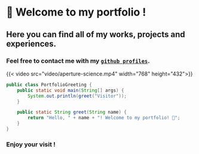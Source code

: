 # 👋 Welcome to my portfolio !

## Here you can find all of my works, projects and experiences.

### Feel free to contact me with my [`github profiles`](https://github.com/RealColorDream).


{{< video src="video/aperture-science.mp4" width="768" height="432">}}


```java
public class PortfolioGreeting {
    public static void main(String[] args) {
        System.out.println(greet("Visitor"));
    }

    public static String greet(String name) {
        return "Hello, " + name + "! Welcome to my portfolio! 🎉";
    }
}
```


### Enjoy your visit !

